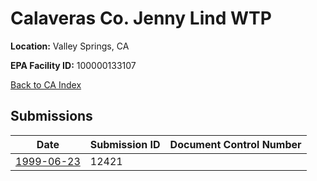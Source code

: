 # Calaveras Co. Jenny Lind WTP

**Location:** Valley Springs, CA

**EPA Facility ID:** 100000133107

[Back to CA Index](../../index.md)

## Submissions

| Date | Submission ID | Document Control Number |
|------|--------------|-------------------------|
| [1999-06-23](submissions/12421.md) | 12421 |  |
